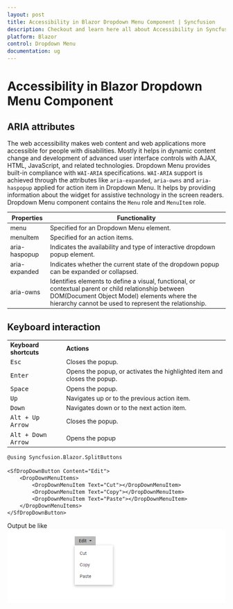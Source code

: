 ```yaml
---
layout: post
title: Accessibility in Blazor Dropdown Menu Component | Syncfusion
description: Checkout and learn here all about Accessibility in Syncfusion Blazor Dropdown Menu component and more.
platform: Blazor
control: Dropdown Menu
documentation: ug
---
```


# Accessibility in Blazor Dropdown Menu Component

## ARIA attributes

The web accessibility makes web content and web applications more accessible for people with disabilities. Mostly it helps in dynamic content change and development of advanced user interface controls with AJAX, HTML, JavaScript, and related technologies.
Dropdown Menu provides built-in compliance with `WAI-ARIA` specifications. `WAI-ARIA` support is achieved through the attributes like `aria-expanded`, `aria-owns` and `aria-haspopup` applied for action item in
Dropdown Menu. It helps by providing information about the widget for assistive
technology in the screen readers. Dropdown Menu component contains the `Menu` role and `MenuItem` role.

| Properties | Functionality |
| ------------ | ----------------------- |
| menu | Specified for an Dropdown Menu element. |
| menuItem | Specified for an action items. |
| aria-haspopup | Indicates the availability and type of interactive dropdown popup element. |
| aria-expanded | Indicates whether the current state of the dropdown popup can be expanded or collapsed. |
| aria-owns | Identifies elements to define a visual, functional, or contextual parent or child relationship between DOM(Document Object Model) elements where the hierarchy cannot be used to represent the relationship. |

## Keyboard interaction

<!-- markdownlint-disable MD033 -->
<table>
<tr>
<td>
<b>Keyboard shortcuts</b></td><td>
<b>Actions</b></td></tr>
<tr>
<td>
<kbd>Esc</kbd></td><td>
Closes the popup.</td></tr>
<tr>
<td>
<kbd>Enter</kbd></td><td>
Opens the popup, or activates the highlighted item and closes the popup.</td></tr>
<tr>
<td>
<kbd>Space</kbd></td><td>
Opens the popup.</td></tr>
<tr>
<td>
<kbd>Up</kbd></td><td>
Navigates up or to the previous action item.</td></tr>
<tr>
<td>
<kbd>Down</kbd></td><td>
Navigates down or to the next action item.</td></tr>
<tr>
<td>
<kbd>Alt + Up Arrow</kbd></td><td>
Closes the popup.</td></tr>
<tr>
<td>
<kbd>Alt + Down Arrow</kbd></td><td>
Opens the popup</td></tr>
</table>

```cshtml
@using Syncfusion.Blazor.SplitButtons

<SfDropDownButton Content="Edit">
    <DropDownMenuItems>
        <DropDownMenuItem Text="Cut"></DropDownMenuItem>
        <DropDownMenuItem Text="Copy"></DropDownMenuItem>
        <DropDownMenuItem Text="Paste"></DropDownMenuItem>
    </DropDownMenuItems>
</SfDropDownButton>

```

Output be like
![DropDownButton Sample](./images/drop-down-button.png)